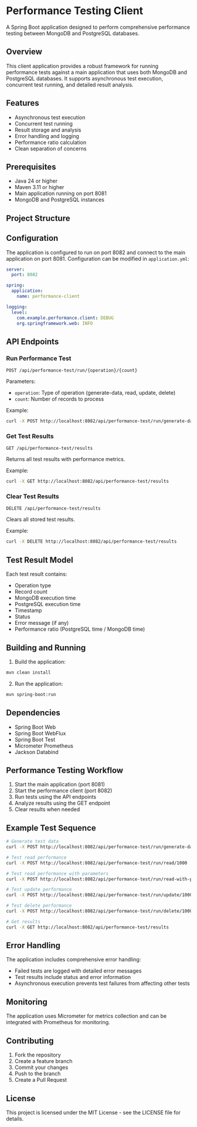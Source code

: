 # Performance Testing Client

A Spring Boot application designed to perform comprehensive performance testing between MongoDB and PostgreSQL databases.

## Overview

This client application provides a robust framework for running performance tests against a main application that uses both MongoDB and PostgreSQL databases. It supports asynchronous test execution, concurrent test running, and detailed result analysis.

## Features

- Asynchronous test execution
- Concurrent test running
- Result storage and analysis
- Error handling and logging
- Performance ratio calculation
- Clean separation of concerns

## Prerequisites

- Java 24 or higher
- Maven 3.11 or higher
- Main application running on port 8081
- MongoDB and PostgreSQL instances

## Project Structure

## Configuration

The application is configured to run on port 8082 and connect to the main application on port 8081. Configuration can be modified in `application.yml`:

```yaml
server:
  port: 8082

spring:
  application:
    name: performance-client

logging:
  level:
    com.example.performance.client: DEBUG
    org.springframework.web: INFO
```

## API Endpoints

### Run Performance Test
```http
POST /api/performance-test/run/{operation}/{count}
```

Parameters:
- `operation`: Type of operation (generate-data, read, update, delete)
- `count`: Number of records to process

Example:
```bash
curl -X POST http://localhost:8082/api/performance-test/run/generate-data/1000
```

### Get Test Results
```http
GET /api/performance-test/results
```

Returns all test results with performance metrics.

Example:
```bash
curl -X GET http://localhost:8082/api/performance-test/results
```

### Clear Test Results
```http
DELETE /api/performance-test/results
```

Clears all stored test results.

Example:
```bash
curl -X DELETE http://localhost:8082/api/performance-test/results
```

## Test Result Model

Each test result contains:
- Operation type
- Record count
- MongoDB execution time
- PostgreSQL execution time
- Timestamp
- Status
- Error message (if any)
- Performance ratio (PostgreSQL time / MongoDB time)

## Building and Running

1. Build the application:
```bash
mvn clean install
```

2. Run the application:
```bash
mvn spring-boot:run
```

## Dependencies

- Spring Boot Web
- Spring Boot WebFlux
- Spring Boot Test
- Micrometer Prometheus
- Jackson Databind

## Performance Testing Workflow

1. Start the main application (port 8081)
2. Start the performance client (port 8082)
3. Run tests using the API endpoints
4. Analyze results using the GET endpoint
5. Clear results when needed

## Example Test Sequence

```bash
# Generate test data
curl -X POST http://localhost:8082/api/performance-test/run/generate-data/1000

# Test read performance
curl -X POST http://localhost:8082/api/performance-test/run/read/1000

# Test read performance with parameters
curl -X POST http://localhost:8082/api/performance-test/run/read-with-parameters

# Test update performance
curl -X POST http://localhost:8082/api/performance-test/run/update/1000

# Test delete performance
curl -X POST http://localhost:8082/api/performance-test/run/delete/1000

# Get results
curl -X GET http://localhost:8082/api/performance-test/results
```

## Error Handling

The application includes comprehensive error handling:
- Failed tests are logged with detailed error messages
- Test results include status and error information
- Asynchronous execution prevents test failures from affecting other tests

## Monitoring

The application uses Micrometer for metrics collection and can be integrated with Prometheus for monitoring.

## Contributing

1. Fork the repository
2. Create a feature branch
3. Commit your changes
4. Push to the branch
5. Create a Pull Request

## License

This project is licensed under the MIT License - see the LICENSE file for details. 